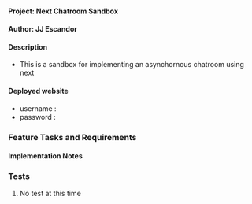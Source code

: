 #### Project: Next Chatroom Sandbox
#### Author: JJ Escandor

#### Description
 - This is a sandbox for implementing an asynchornous chatroom using next

#### Deployed website
- username : 
- password : 

### Feature Tasks and Requirements


#### Implementation Notes

### Tests
1. No test at this time
